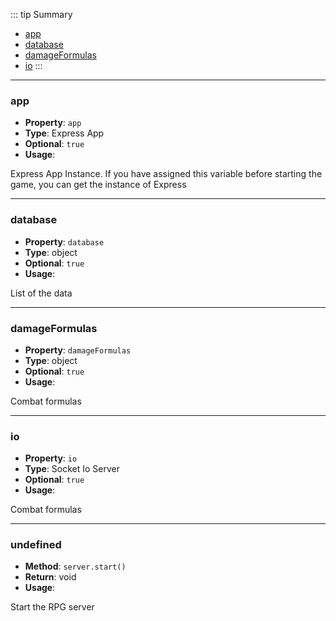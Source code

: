::: tip Summary
- [app](#app)
- [database](#database)
- [damageFormulas](#damageformulas)
- [io](#io)
:::
---
### app
- **Property**: `app`
- **Type**: Express App
- **Optional**: `true` 
- **Usage**:


Express App Instance. If you have assigned this variable before starting the game, you can get the instance of Express


---
### database
- **Property**: `database`
- **Type**: object
- **Optional**: `true` 
- **Usage**:


List of the data


---
### damageFormulas
- **Property**: `damageFormulas`
- **Type**: object
- **Optional**: `true` 
- **Usage**:


Combat formulas


---
### io
- **Property**: `io`
- **Type**: Socket Io Server
- **Optional**: `true` 
- **Usage**:


Combat formulas


---
### undefined
- **Method**: `server.start()`
- **Return**: void   
- **Usage**:


Start the RPG server

